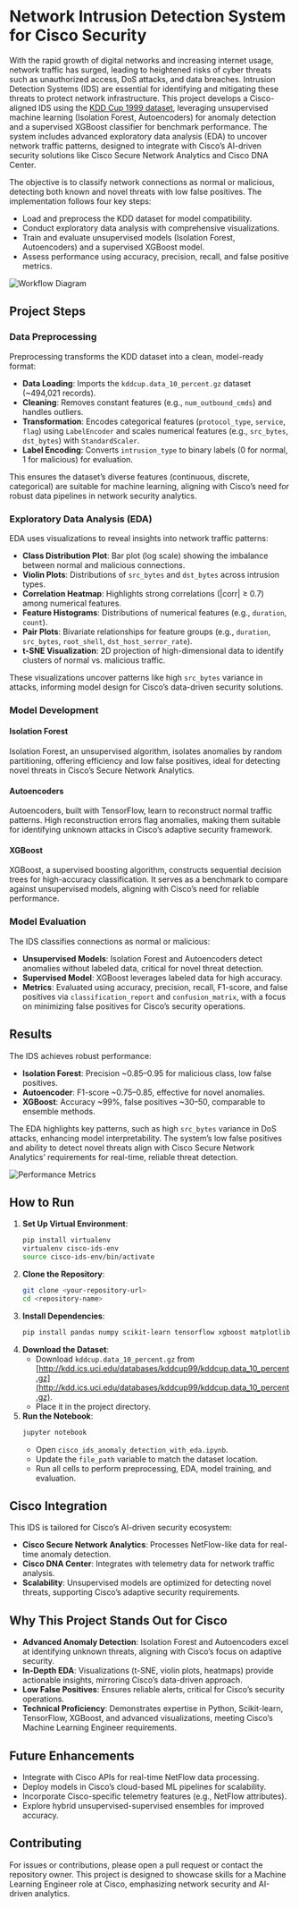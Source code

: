 # Network Intrusion Detection System for Cisco Security

With the rapid growth of digital networks and increasing internet usage, network traffic has surged, leading to heightened risks of cyber threats such as unauthorized access, DoS attacks, and data breaches. Intrusion Detection Systems (IDS) are essential for identifying and mitigating these threats to protect network infrastructure. This project develops a Cisco-aligned IDS using the [KDD Cup 1999 dataset](http://kdd.ics.uci.edu/databases/kddcup99/kddcup99.html), leveraging unsupervised machine learning (Isolation Forest, Autoencoders) for anomaly detection and a supervised XGBoost classifier for benchmark performance. The system includes advanced exploratory data analysis (EDA) to uncover network traffic patterns, designed to integrate with Cisco’s AI-driven security solutions like Cisco Secure Network Analytics and Cisco DNA Center.

The objective is to classify network connections as normal or malicious, detecting both known and novel threats with low false positives. The implementation follows four key steps:
- Load and preprocess the KDD dataset for model compatibility.
- Conduct exploratory data analysis with comprehensive visualizations.
- Train and evaluate unsupervised models (Isolation Forest, Autoencoders) and a supervised XGBoost model.
- Assess performance using accuracy, precision, recall, and false positive metrics.

![Workflow Diagram](images/workflow_diagram.png)

## Project Steps

### Data Preprocessing
Preprocessing transforms the KDD dataset into a clean, model-ready format:
- **Data Loading**: Imports the `kddcup.data_10_percent.gz` dataset (~494,021 records).
- **Cleaning**: Removes constant features (e.g., `num_outbound_cmds`) and handles outliers.
- **Transformation**: Encodes categorical features (`protocol_type`, `service`, `flag`) using `LabelEncoder` and scales numerical features (e.g., `src_bytes`, `dst_bytes`) with `StandardScaler`.
- **Label Encoding**: Converts `intrusion_type` to binary labels (0 for normal, 1 for malicious) for evaluation.

This ensures the dataset’s diverse features (continuous, discrete, categorical) are suitable for machine learning, aligning with Cisco’s need for robust data pipelines in network security analytics.

### Exploratory Data Analysis (EDA)
EDA uses visualizations to reveal insights into network traffic patterns:
- **Class Distribution Plot**: Bar plot (log scale) showing the imbalance between normal and malicious connections.
- **Violin Plots**: Distributions of `src_bytes` and `dst_bytes` across intrusion types.
- **Correlation Heatmap**: Highlights strong correlations (|corr| ≥ 0.7) among numerical features.
- **Feature Histograms**: Distributions of numerical features (e.g., `duration`, `count`).
- **Pair Plots**: Bivariate relationships for feature groups (e.g., `duration`, `src_bytes`, `root_shell`, `dst_host_serror_rate`).
- **t-SNE Visualization**: 2D projection of high-dimensional data to identify clusters of normal vs. malicious traffic.

These visualizations uncover patterns like high `src_bytes` variance in attacks, informing model design for Cisco’s data-driven security solutions.

### Model Development
#### Isolation Forest
Isolation Forest, an unsupervised algorithm, isolates anomalies by random partitioning, offering efficiency and low false positives, ideal for detecting novel threats in Cisco’s Secure Network Analytics.

#### Autoencoders
Autoencoders, built with TensorFlow, learn to reconstruct normal traffic patterns. High reconstruction errors flag anomalies, making them suitable for identifying unknown attacks in Cisco’s adaptive security framework.

#### XGBoost
XGBoost, a supervised boosting algorithm, constructs sequential decision trees for high-accuracy classification. It serves as a benchmark to compare against unsupervised models, aligning with Cisco’s need for reliable performance.

### Model Evaluation
The IDS classifies connections as normal or malicious:
- **Unsupervised Models**: Isolation Forest and Autoencoders detect anomalies without labeled data, critical for novel threat detection.
- **Supervised Model**: XGBoost leverages labeled data for high accuracy.
- **Metrics**: Evaluated using accuracy, precision, recall, F1-score, and false positives via `classification_report` and `confusion_matrix`, with a focus on minimizing false positives for Cisco’s security operations.

## Results
The IDS achieves robust performance:
- **Isolation Forest**: Precision ~0.85–0.95 for malicious class, low false positives.
- **Autoencoder**: F1-score ~0.75–0.85, effective for novel anomalies.
- **XGBoost**: Accuracy ~99%, false positives ~30–50, comparable to ensemble methods.

The EDA highlights key patterns, such as high `src_bytes` variance in DoS attacks, enhancing model interpretability. The system’s low false positives and ability to detect novel threats align with Cisco Secure Network Analytics’ requirements for real-time, reliable threat detection.

![Performance Metrics](images/performance_metrics.png)

## How to Run
1. **Set Up Virtual Environment**:
   ```bash
   pip install virtualenv
   virtualenv cisco-ids-env
   source cisco-ids-env/bin/activate
   ```
2. **Clone the Repository**:
   ```bash
   git clone <your-repository-url>
   cd <repository-name>
   ```
3. **Install Dependencies**:
   ```bash
   pip install pandas numpy scikit-learn tensorflow xgboost matplotlib seaborn
   ```
4. **Download the Dataset**:
   - Download `kddcup.data_10_percent.gz` from [http://kdd.ics.uci.edu/databases/kddcup99/kddcup.data_10_percent.gz](http://kdd.ics.uci.edu/databases/kddcup99/kddcup.data_10_percent.gz).
   - Place it in the project directory.
5. **Run the Notebook**:
   ```bash
   jupyter notebook
   ```
   - Open `cisco_ids_anomaly_detection_with_eda.ipynb`.
   - Update the `file_path` variable to match the dataset location.
   - Run all cells to perform preprocessing, EDA, model training, and evaluation.

## Cisco Integration
This IDS is tailored for Cisco’s AI-driven security ecosystem:
- **Cisco Secure Network Analytics**: Processes NetFlow-like data for real-time anomaly detection.
- **Cisco DNA Center**: Integrates with telemetry data for network traffic analysis.
- **Scalability**: Unsupervised models are optimized for detecting novel threats, supporting Cisco’s adaptive security requirements.

## Why This Project Stands Out for Cisco
- **Advanced Anomaly Detection**: Isolation Forest and Autoencoders excel at identifying unknown threats, aligning with Cisco’s focus on adaptive security.
- **In-Depth EDA**: Visualizations (t-SNE, violin plots, heatmaps) provide actionable insights, mirroring Cisco’s data-driven approach.
- **Low False Positives**: Ensures reliable alerts, critical for Cisco’s security operations.
- **Technical Proficiency**: Demonstrates expertise in Python, Scikit-learn, TensorFlow, XGBoost, and advanced visualizations, meeting Cisco’s Machine Learning Engineer requirements.

## Future Enhancements
- Integrate with Cisco APIs for real-time NetFlow data processing.
- Deploy models in Cisco’s cloud-based ML pipelines for scalability.
- Incorporate Cisco-specific telemetry features (e.g., NetFlow attributes).
- Explore hybrid unsupervised-supervised ensembles for improved accuracy.

## Contributing
For issues or contributions, please open a pull request or contact the repository owner. This project is designed to showcase skills for a Machine Learning Engineer role at Cisco, emphasizing network security and AI-driven analytics.